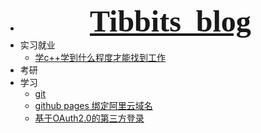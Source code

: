 
* <font face="Kunstler Script" size=20><center> [**Tibbits_blog**](_homepage)</center></font>
* 实习就业
  - [学c++学到什么程度才能找到工作](/实习就业/学c++学到什么程度才能找到工作)
* 考研
* 学习
  -  [git](/学习/git)
  -  [github pages 绑定阿里云域名](/学习/githubpages绑定阿里云域名)
  - [基于OAuth2.0的第三方登录](/学习/基于OAuth2.0的第三方登录)

